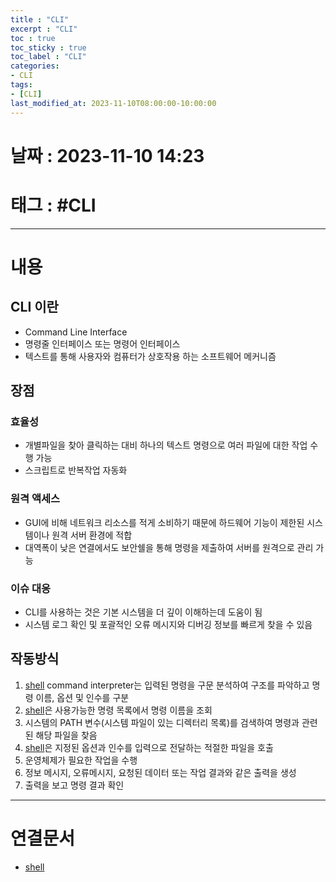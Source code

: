 ```yaml
---
title : "CLI"
excerpt : "CLI"
toc : true
toc_sticky : true
toc_label : "CLI"
categories:
- CLI
tags:
- [CLI]
last_modified_at: 2023-11-10T08:00:00-10:00:00
---
```


# 날짜 : 2023-11-10 14:23

# 태그 : #CLI 
---

# 내용

## CLI 이란
- Command Line Interface
- 명령줄 인터페이스 또는 명령어 인터페이스
- 텍스트를 통해 사용자와 컴퓨터가 상호작용 하는 소프트웨어 메커니즘

## 장점

### 효율성
- 개별파일을 찾아 클릭하는 대비 하나의 텍스트 명령으로 여러 파일에 대한 작업 수행 가능
- 스크립트로 반복작업 자동화

### 원격 액세스
- GUI에 비해 네트워크 리소스를 적게 소비하기 때문에 하드웨어 기능이 제한된 시스템이나 원격 서버 환경에 적합
- 대역폭이 낮은 연결에서도 보안쉘을 통해 명령을 제출하여 서버를 원격으로 관리 가능

### 이슈 대응
- CLI를 사용하는 것은 기본 시스템을 더 깊이 이해하는데 도움이 됨
- 시스템 로그 확인 및 포괄적인 오류 메시지와 디버깅 정보를 빠르게 찾을 수 있음

## 작동방식
1. [shell](../../developcommon/DevelopCommon-shell) command interpreter는 입력된 명령을 구문 분석하여 구조를 파악하고 명령 이름, 옵션 및 인수를 구분
2. [shell](../../developcommon/DevelopCommon-shell)은 사용가능한 명령 목록에서 명령 이름을 조회
3. 시스템의 PATH 변수(시스템 파일이 있는 디렉터리 목록)를 검색하여 명령과 관련된 해당 파일을 찾음
4. [shell](../../developcommon/DevelopCommon-shell)은 지정된 옵션과 인수를 입력으로 전달하는 적절한 파일을 호출
5. 운영체제가 필요한 작업을 수행
6. 정보 메시지, 오류메시지, 요청된 데이터 또는 작업 결과와 같은 출력을 생성
7. 출력을 보고 명령 결과 확인

---

# 연결문서
- [shell](../../developcommon/DevelopCommon-shell)